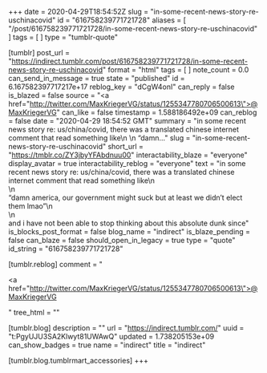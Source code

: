 +++
date = 2020-04-29T18:54:52Z
slug = "in-some-recent-news-story-re-uschinacovid"
id = "616758239771721728"
aliases = [ "/post/616758239771721728/in-some-recent-news-story-re-uschinacovid" ]
tags = [ ]
type = "tumblr-quote"

[tumblr]
post_url = "https://indirect.tumblr.com/post/616758239771721728/in-some-recent-news-story-re-uschinacovid"
format = "html"
tags = [ ]
note_count = 0.0
can_send_in_message = true
state = "published"
id = 6.167582397717217e+17
reblog_key = "dCgW4onI"
can_reply = false
is_blazed = false
source = "<a href=\"http://twitter.com/MaxKriegerVG/status/1255347780706500613\">@MaxKriegerVG</a>"
can_like = false
timestamp = 1.588186492e+09
can_reblog = false
date = "2020-04-29 18:54:52 GMT"
summary = "in some recent news story re: us/china/covid, there was a translated chinese internet comment that read something like\n \n “damn..."
slug = "in-some-recent-news-story-re-uschinacovid"
short_url = "https://tmblr.co/ZY3jbyYFAbdnuu00"
interactability_blaze = "everyone"
display_avatar = true
interactability_reblog = "everyone"
text = "in some recent news story re: us/china/covid, there was a translated chinese internet comment that read something like\n<br/>\n<br/>&ldquo;damn america, our government might suck but at least we didn&rsquo;t elect them lmao&rdquo;\n<br/>\n<br/>and i have not been able to stop thinking about this absolute dunk since"
is_blocks_post_format = false
blog_name = "indirect"
is_blaze_pending = false
can_blaze = false
should_open_in_legacy = true
type = "quote"
id_string = "616758239771721728"

[tumblr.reblog]
comment = "<p><a href=\"http://twitter.com/MaxKriegerVG/status/1255347780706500613\">@MaxKriegerVG</a></p>"
tree_html = ""

[tumblr.blog]
description = ""
url = "https://indirect.tumblr.com/"
uuid = "t:PgyUJU3SA2Klwyt81UWAwQ"
updated = 1.738205153e+09
can_show_badges = true
name = "indirect"
title = "indirect"

[tumblr.blog.tumblrmart_accessories]
+++
